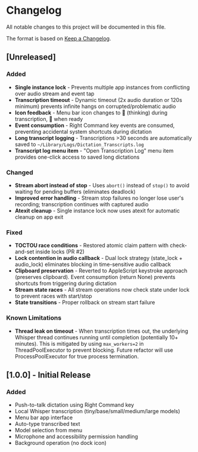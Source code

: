 # Changelog

All notable changes to this project will be documented in this file.

The format is based on [Keep a Changelog](https://keepachangelog.com/en/1.0.0/).

## [Unreleased]

### Added
- **Single instance lock** - Prevents multiple app instances from conflicting over audio stream and event tap
- **Transcription timeout** - Dynamic timeout (2x audio duration or 120s minimum) prevents infinite hangs on corrupted/problematic audio
- **Icon feedback** - Menu bar icon changes to 💭 (thinking) during transcription, 🎤 when ready
- **Event consumption** - Right Command key events are consumed, preventing accidental system shortcuts during dictation
- **Long transcript logging** - Transcriptions >30 seconds are automatically saved to `~/Library/Logs/Dictation_Transcripts.log`
- **Transcript log menu item** - "Open Transcription Log" menu item provides one-click access to saved long dictations

### Changed
- **Stream abort instead of stop** - Uses `abort()` instead of `stop()` to avoid waiting for pending buffers (eliminates deadlock)
- **Improved error handling** - Stream stop failures no longer lose user's recording; transcription continues with captured audio
- **Atexit cleanup** - Single instance lock now uses atexit for automatic cleanup on app exit

### Fixed
- **TOCTOU race conditions** - Restored atomic claim pattern with check-and-set inside locks (PR #2)
- **Lock contention in audio callback** - Dual lock strategy (state_lock + audio_lock) eliminates blocking in time-sensitive audio callback
- **Clipboard preservation** - Reverted to AppleScript keystroke approach (preserves clipboard). Event consumption (return None) prevents shortcuts from triggering during dictation
- **Stream state races** - All stream operations now check state under lock to prevent races with start/stop
- **State transitions** - Proper rollback on stream start failure

### Known Limitations
- **Thread leak on timeout** - When transcription times out, the underlying Whisper thread continues running until completion (potentially 10+ minutes). This is mitigated by using `max_workers=2` in ThreadPoolExecutor to prevent blocking. Future refactor will use ProcessPoolExecutor for true process termination.

## [1.0.0] - Initial Release

### Added
- Push-to-talk dictation using Right Command key
- Local Whisper transcription (tiny/base/small/medium/large models)
- Menu bar app interface
- Auto-type transcribed text
- Model selection from menu
- Microphone and accessibility permission handling
- Background operation (no dock icon)
